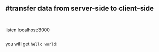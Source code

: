 #transfer data from server-side to client-side
----------------------------------------------
```npm install 
```
```node app.js
```
listen localhost:3000
```node main.js
```
you will get ```hello world!```